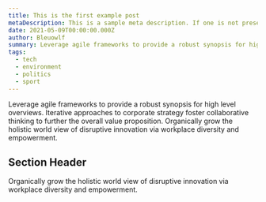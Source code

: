 ```yaml
---
title: This is the first example post
metaDescription: This is a sample meta description. If one is not present in your page/post's front matter, the default metadata.desciption will be used instead.
date: 2021-05-09T00:00:00.000Z
author: Bleuowlf
summary: Leverage agile frameworks to provide a robust synopsis for high level overviews. Iterative approaches to corporate strategy foster collaborative thinking to further the overall value proposition. Organically grow the holistic world view of disruptive innovation via workplace diversity and empowerment. Leverage agile frameworks to provide a robust synopsis for high level overviews. Iterative approaches to corporate strategy foster collaborative thinking to further the overall value proposition. Organically grow the holistic world view of disruptive innovation via workplace diversity and empowerment.
tags:
  - tech
  - environment
  - politics
  - sport
---
```

Leverage agile frameworks to provide a robust synopsis for high level overviews. Iterative approaches to corporate strategy foster collaborative thinking to further the overall value proposition. Organically grow the holistic world view of disruptive innovation via workplace diversity and empowerment.

## Section Header

Organically grow the holistic world view of disruptive innovation via workplace diversity and empowerment.
